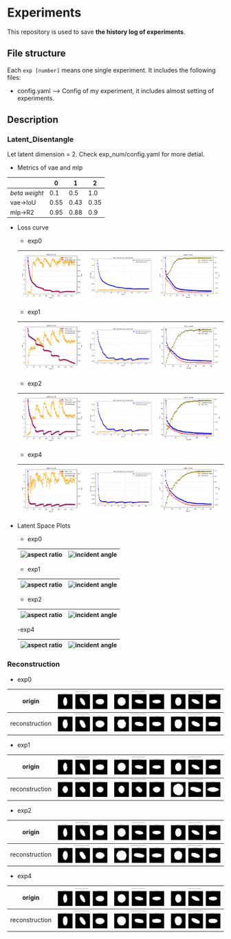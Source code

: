 # Experiments
This repository is used to save **the history log of experiments**.
## File structure 
Each `exp [number]` means one single experiment. It includes the following files:
- config.yaml --> Config of my experiment, it includes almost setting of experiments.

## Description
### Latent_Disentangle
Let latent dimension = 2. Check exp_num/config.yaml for more detial.
- Metrics of vae and mlp

|      | 0   | 1   | 2   |
| ---- | --- | --- | --- |
| *beta weight* | 0.1 | 0.5 | 1.0 |
| vae->IoU  |0.55 |  0.43   |  0.35   |
| mlp->R2  | 0.95 |  0.88   |  0.9  |

- Loss curve
    - exp0

    |![vae](./exp0/vae.png)| ![vae_bce_kld](./exp0/vae_bce_kld.png)| ![mlp](./exp0/mlp.png)|
    |--- | ---| --- |
    - exp1

    |![vae](./exp1/vae.png)| ![vae_bce_kld](./exp2/vae_bce_kld.png)| ![mlp](./exp1/mlp.png)|
    |--- | ---| --- |
    - exp2

    |![vae](./exp2/vae.png)| ![vae_bce_kld](./exp2/vae_bce_kld.png)| ![mlp](./exp2/mlp.png)|
    |--- | ---| --- |
    
    <!-- - exp3 -->
    <!---->
    <!-- |![vae](./exp3/vae.png)| ![vae_bce_kld](./exp3/vae_bce_kld.png)| ![mlp](./exp3/mlp.png)| -->
    <!-- |--- | ---| --- | -->
    
    - exp4

    |![vae](./exp4/vae.png)| ![vae_bce_kld](./exp4/vae_bce_kld.png)| ![mlp](./exp4/mlp.png)|
    |--- | ---| --- |

    <!-- - exp5 -->
    <!---->
    <!-- |![vae](./exp0/vae.png)| ![vae_bce_kld](./exp0/vae_bce_kld.png)| ![mlp](./exp0/mlp.png)| -->
    <!-- |--- | ---| --- | -->




- Latent Space Plots
    - exp0

    |![aspect ratio](./exp0/ar_LS_evolution.gif)| ![incident angle](./exp0/angle_LS_evolution.gif)|
    |--- | ---|
    - exp1

    | ![aspect ratio](./exp1/ar_LS_evolution.gif)|![incident angle](./exp1/angle_LS_evolution.gif) |
    |--- |--- |
    - exp2

    | ![aspect ratio](./exp2/ar_LS_evolution.gif) |   ![incident angle](./exp2/angle_LS_evolution.gif)|
    |--- | ---|
    
    <!-- -exp3 -->

    -exp4

    | ![aspect ratio](./exp4/ar_LS_evolution.gif) |   ![incident angle](./exp4/angle_LS_evolution.gif)|
    |--- | ---|

### Reconstruction 
- exp0

| origin |![particle01](./exp0/inspect/original_pparticle_0000_00_idx0.png)|![particle02](./exp0/inspect/original_pparticle_0000_01_idx1.png) | ![particle03](./exp0/inspect/original_pparticle_0000_02_idx2.png) |
|--- |--- |--- |--- |
| reconstruction |![particle01](./exp0/inspect/reconstructed_pparticle_0000_00_idx0.png)|![particle02](./exp0/inspect/reconstructed_pparticle_0000_01_idx1.png)  |![particle03](./exp0/inspect/reconstructed_pparticle_0000_02_idx2.png) |
- exp1

| origin |![particle01](./exp1/inspect/original_pparticle_0000_00_idx0.png)|![particle02](./exp1/inspect/original_pparticle_0000_01_idx1.png) | ![particle03](./exp1/inspect/original_pparticle_0000_02_idx2.png) |
|--- |--- |--- |--- |
| reconstruction |![particle01](./exp1/inspect/reconstructed_pparticle_0000_00_idx0.png)|![particle02](./exp1/inspect/reconstructed_pparticle_0000_01_idx1.png)  |![particle03](./exp1/inspect/reconstructed_pparticle_0000_02_idx2.png) |

- exp2

| origin |![particle01](./exp2/inspect/original_pparticle_0000_00_idx0.png)|![particle02](./exp2/inspect/original_pparticle_0000_01_idx1.png) | ![particle03](./exp2/inspect/original_pparticle_0000_02_idx2.png) |
|--- |--- |--- |--- |
| reconstruction |![particle01](./exp2/inspect/reconstructed_pparticle_0000_00_idx0.png)|![particle02](./exp2/inspect/reconstructed_pparticle_0000_01_idx1.png)  |![particle03](./exp2/inspect/reconstructed_pparticle_0000_02_idx2.png) |
- exp4

| origin |![particle01](./exp4/inspect/original_pparticle_0000_00_idx0.png)|![particle02](./exp4/inspect/original_pparticle_0000_01_idx1.png) | ![particle03](./exp4/inspect/original_pparticle_0000_02_idx2.png) |
|--- |--- |--- |--- |
| reconstruction |![particle01](./exp4/inspect/reconstructed_pparticle_0000_00_idx0.png)|![particle02](./exp4/inspect/reconstructed_pparticle_0000_01_idx1.png)  |![particle03](./exp4/inspect/reconstructed_pparticle_0000_02_idx2.png) |
